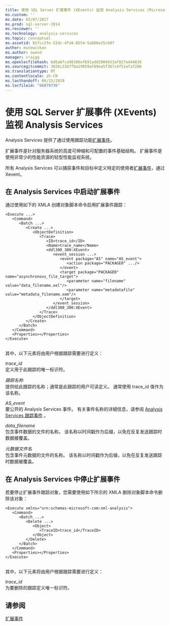 ```yaml
---
title: 使用 SQL Server 扩展事件 (XEvents) 监视 Analysis Services |Microsoft Docs
ms.custom: ''
ms.date: 03/07/2017
ms.prod: sql-server-2014
ms.reviewer: ''
ms.technology: analysis-services
ms.topic: conceptual
ms.assetid: b57cc2fe-52dc-4fa9-8554-5a866e25c6d7
author: minewiskan
ms.author: owend
manager: craigg
ms.openlocfilehash: 6d6abfca98386ef691add200d433af827ed44836
ms.sourcegitcommit: 3026c22b7fba19059a769ea5f367c4f51efaf286
ms.translationtype: MT
ms.contentlocale: zh-CN
ms.lasthandoff: 06/15/2019
ms.locfileid: "66079736"
---
```

# <a name="use-sql-server-extended-events-xevents-to-monitor-analysis-services"></a>使用 SQL Server 扩展事件 (XEvents) 监视 Analysis Services
  Analysis Services 提供了通过使用跟踪功能[扩展事件](../../relational-databases/extended-events/extended-events.md)。  
  
 扩展事件是针对服务器系统的高度可伸缩和可配置的事件基础结构。 扩展事件是使用非常少的性能资源的轻型性能监视系统。  
  
 所有 Analysis Services 可以捕获事件和目标中定义特定的使用者[扩展事件](../../relational-databases/extended-events/extended-events.md)，通过 Xevent。  
  
## <a name="initiating-extended-events-in-analysis-services"></a>在 Analysis Services 中启动扩展事件  
 通过使用如下的 XMLA 创建对象脚本命令启用扩展事件跟踪：  
  
```  
<Execute ...>  
   <Command>  
      <Batch ...>  
         <Create ...>  
            <ObjectDefinition>  
               <Trace>  
                  <ID>trace_id</ID>  
                  <Name>trace_name</Name>  
                  <ddl300_300:XEvent>  
                     <event_session ...>  
                        <event package="AS" name="AS_event">  
                           <action package="PACKAGE0" .../>  
                        </event>  
                        <target package="PACKAGE0" name="asynchronous_file_target">  
                           <parameter name="filename" value="data_filename.xel"/>  
                           <parameter name="metadatafile" value="metadata_filename.xem"/>  
                        </target>  
                     </event_session>  
                  </ddl300_300:XEvent>  
               </Trace>  
            </ObjectDefinition>  
         </Create>  
      </Batch>  
   </Command>  
   <Properties></Properties>  
</Execute>  
  
```  
  
 其中，以下元素将由用户根据跟踪需要进行定义：  
  
 *trace_id*  
 定义用于此跟踪的唯一标识符。  
  
 *跟踪名称*  
 提供给此跟踪的名称；通常是此跟踪的用户可读定义。 通常使用 trace_id  值作为该名称。  
  
 *AS_event*  
 要公开的 Analysis Services 事件。 有关事件名称的详细信息，请参阅 [Analysis Services 跟踪事件](https://docs.microsoft.com/bi-reference/trace-events/analysis-services-trace-events) 。  
  
 *data_filename*  
 包含事件数据的文件的名称。 该名称以时间戳作为后缀，以免在反复发送跟踪时数据被覆盖。  
  
 *元数据文件名*  
 包含事件元数据的文件的名称。 该名称以时间戳作为后缀，以免在反复发送跟踪时数据被覆盖。  
  
## <a name="stopping-extended-events-in-analysis-services"></a>在 Analysis Services 中停止扩展事件  
 若要停止扩展事件跟踪对象，您需要使用如下所示的 XMLA 删除对象脚本命令删除该对象：  
  
```  
<Execute xmlns="urn:schemas-microsoft-com:xml-analysis">  
   <Command>  
      <Batch ...>  
         <Delete ...>  
            <Object>  
               <TraceID>trace_id</TraceID>  
            </Object>  
         </Delete>  
      </Batch>  
   </Command>  
   <Properties></Properties>  
</Execute>  
  
```  
  
 其中，以下元素将由用户根据跟踪需要进行定义：  
  
 *trace_id*  
 为要删除的跟踪定义唯一标识符。  
  
## <a name="see-also"></a>请参阅  
 [扩展事件](../../relational-databases/extended-events/extended-events.md)  
  
  
